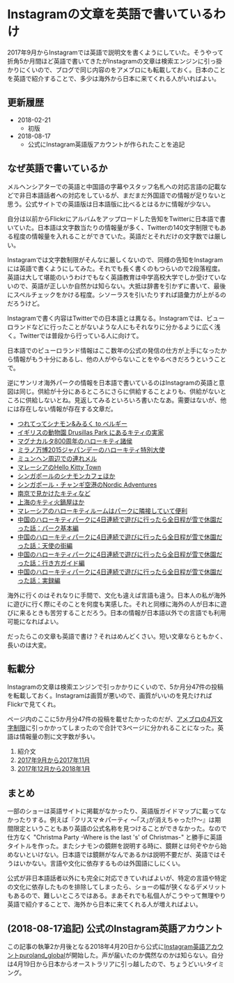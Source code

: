 # Instagramの文章を英語で書いているわけ

2017年9月からInstagramでは英語で説明文を書くようにしていた。そうやって折角5か月間ほど英語で書いてきたがInstagramの文章は検索エンジンに引っ掛かりにくいので、ブログで同じ内容のをアメブロにも転載しておく。日本のことを英語で紹介することで、多少は海外から日本に来てくれる人がいればよい。

## 更新履歴

* 2018-02-21
  * 初版
* 2018-08-17
  * 公式にInstagram英語版アカウントが作られたことを追記

## なぜ英語で書いているか

メルヘンシアターでの英語と中国語の字幕やスタッフ名札への対応言語の記載などで非日本語話者への対応をしているが、まだまだ外国語での情報が足りないと思う。公式サイトでの英語版は日本語版に比べるとはるかに情報が少ない。

自分は以前からFlickrにアルバムをアップロードした告知をTwitterに日本語で書いていた。日本語は文字数当たりの情報量が多く、Twitterの140文字制限でもある程度の情報量を入れることができていた。英語だとそれだけの文字数では厳しい。

Instagramでは文字数制限がそんなに厳しくないので、同様の告知をInstagramには英語で書くようにしてみた。それでも長く書くのもつらいので2段落程度。英語は大して堪能のいうわけでもなく英語教育は中学高校大学でしか受けていないので、英語が正しいか自然かは知らない。大抵は辞書を引かずに書いて、最後にスペルチェックをかける程度。シソーラスを引いたりすれば語彙力が上がるのだろうけど。

Instagramで書く内容はTwitterでの日本語とは異なる。Instagramでは、ピューロランドなどに行ったことがないような人にもそれなりに分かるように広く浅く。Twitterでは普段から行っている人に向けて。

日本語でのピューロランド情報はここ数年の公式の発信の仕方が上手になったから情報がもう十分にあるし、他の人がやらないことをやるべきだろうということで。

逆にサンリオ海外パークの情報を日本語で書いているのはInstagramの英語と意図は同じ。供給が十分にあるところにさらに供給することよりも、供給がないところに供給しないとね。見返してみるといろいろ書いたなあ。需要はないが、他には存在しない情報が存在する文章だ。

* [つれてってシナモン&みるく to ベルギー](https://ameblo.jp/ohtaket/entry-11465854369.html)
* [イギリスの動物園 Drusillas Park にあるキティの実家](https://ameblo.jp/ohtaket/entry-12033135171.html)
* [マグナカルタ800周年のハローキティ諸侯](https://ameblo.jp/ohtaket/entry-12046519615.html)
* [ミラノ万博2015ジャパンデーのハローキティ特別大使](https://ameblo.jp/ohtaket/entry-12055854802.html)
* [ミュンヘン周辺での連れメル](https://ameblo.jp/ohtaket/entry-12126265720.html)
* [マレーシアのHello Kitty Town](https://ameblo.jp/ohtaket/entry-12282620024.html)
* [シンガポールのシナモンカフェほか](https://ameblo.jp/ohtaket/entry-12282838044.html)
* [シンガポール・チャンギ空港のNordic Adventures](https://ameblo.jp/ohtaket/entry-12284467722.html)
* [南京で見かけたキティなど](https://ameblo.jp/ohtaket/entry-12336819480.html)
* [上海のキティ火鍋屋ほか](https://ameblo.jp/ohtaket/entry-12337199436.html)
* [マレーシアのハローキティルームはパークに隣接していて便利](https://ameblo.jp/ohtaket/entry-12349004579.html)
* [中国のハローキティパークに4日連続で遊びに行ったら全日程が雪で休園だった話：パーク基本編](https://ameblo.jp/ohtaket/entry-12353686564.html)
* [中国のハローキティパークに4日連続で遊びに行ったら全日程が雪で休園だった話：天使の街編](https://ameblo.jp/ohtaket/entry-12353767591.html)
* [中国のハローキティパークに4日連続で遊びに行ったら全日程が雪で休園だった話：行き方ガイド編](https://ameblo.jp/ohtaket/entry-12354188181.html)
* [中国のハローキティパークに4日連続で遊びに行ったら全日程が雪で休園だった話：実録編](https://ameblo.jp/ohtaket/entry-12354440166.html)

海外に行くのはそれなりに手間で、文化も違えば言語も違う。日本人の私が海外に遊びに行く際にそのことを何度も実感した。それと同様に海外の人が日本に遊びに来るときも苦労することだろう。日本の情報が日本語以外での言語でも利用可能になればよい。

だったらこの文章も英語で書け？それはめんどくさい。短い文章ならともかく、長いのは大変。

## 転載分

Instagramの文章は検索エンジンで引っかかりにくいので、5か月分47件の投稿を転載しておく。Instagramは画質が悪いので、画質がいいのを見たければFlickrで見てくれ。

ページ内のここに5か月分47件の投稿を載せたかったのだが、[アメブロの4万文字制限](http://helps.ameba.jp/faq/blog/article/post_148.html)に引っかかってしまったので合計で3ページに分かれることになった。英語は情報量の割に文字数が多い。

1. 紹介文
1. [2017年9月から2017年11月](https://ameblo.jp/ohtaket/entry-12354705332.html)
1. [2017年12月から2018年1月](https://ameblo.jp/ohtaket/entry-12354705586.html)

## まとめ

一部のショーは英語サイトに掲載がなかったり、英語版ガイドマップに載ってなかったりする。例えば『クリスマ☆パーティ ～｢ス｣が消えちゃった!?～』は期間限定ということもあり英語の公式名称を見つけることができなかった。なので仕方なく "Christma Party -Where is the last 's' of Christmas-" と勝手に英語タイトルを作った。またシナモンの鏡餅を説明する時に、鏡餅とは何ぞやから始めないといけない。日本語では鏡餅がなんであるかは説明不要だが、英語ではそうはいかない。言語や文化に依存するものは外国語にしにくい。

公式が非日本語話者以外にも完全に対応できていればよいが、特定の言語や特定の文化に依存したものを排除してしまったら、ショーの幅が狭くなるデメリットもあるので、難しいところではある。まあそれでも私個人がこうやって無理やり英語で紹介することで、海外から日本に来てくれる人が増えればよい。

## (2018-08-17追記) 公式のInstagram英語アカウント

この記事の執筆2か月後となる2018年4月20日から公式に[Instagram英語アカウントpuroland_global](https://www.instagram.com/puroland_global/)が開始した。声が届いたのか偶然なのかは知らない。自分は4月19日から日本からオーストラリアに引っ越したので、ちょうどいいタイミング。
